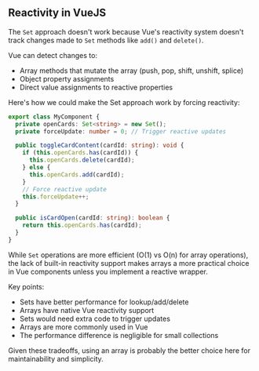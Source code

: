 ## Reactivity in VueJS



The `Set` approach doesn't work because Vue's reactivity system doesn't track changes made to `Set` methods like `add()` and `delete()`.

Vue can detect changes to:

- Array methods that mutate the array (push, pop, shift, unshift, splice)
- Object property assignments
- Direct value assignments to reactive properties

Here's how we could make the Set approach work by forcing reactivity:

```ts
export class MyComponent {
  private openCards: Set<string> = new Set();
  private forceUpdate: number = 0; // Trigger reactive updates

  public toggleCardContent(cardId: string): void {
    if (this.openCards.has(cardId)) {
      this.openCards.delete(cardId);
    } else {
      this.openCards.add(cardId);
    }
    // Force reactive update
    this.forceUpdate++;
  }

  public isCardOpen(cardId: string): boolean {
    return this.openCards.has(cardId);
  }
}
```

While `Set` operations are more efficient (O(1) vs O(n) for array operations), the lack of built-in reactivity support makes arrays a more practical choice in Vue components unless you implement a reactive wrapper.

Key points:

- Sets have better performance for lookup/add/delete
- Arrays have native Vue reactivity support
- Sets would need extra code to trigger updates
- Arrays are more commonly used in Vue
- The performance difference is negligible for small collections

Given these tradeoffs, using an array is probably the better choice here for maintainability and simplicity.
